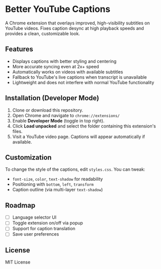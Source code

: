 # Better YouTube Captions

A Chrome extension that overlays improved, high-visibility subtitles on YouTube videos. Fixes caption desync at high playback speeds and provides a clean, customizable look.

## Features

- Displays captions with better styling and centering
- More accurate syncing even at 2x+ speed
- Automatically works on videos with available subtitles
- Fallback to YouTube's live captions when transcript is unavailable
- Lightweight and does not interfere with normal YouTube functionality

## Installation (Developer Mode)

1. Clone or download this repository.
2. Open Chrome and navigate to `chrome://extensions/`
3. Enable **Developer Mode** (toggle in top right).
4. Click **Load unpacked** and select the folder containing this extension's files.
5. Visit a YouTube video page. Captions will appear automatically if available.


## Customization

To change the style of the captions, edit `styles.css`. You can tweak:

- `font-size`, `color`, `text-shadow` for readability
- Positioning with `bottom`, `left`, `transform`
- Caption outline (via multi-layer `text-shadow`)

## Roadmap

- [ ] Language selector UI
- [ ] Toggle extension on/off via popup
- [ ] Support for caption translation
- [ ] Save user preferences

## License

MIT License

